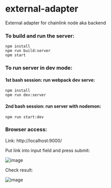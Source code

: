 # external-adapter
External adapter for chainlink node aka backend

### To build and run the server: 


  ```
  npm install
  npm run build:server
  npm start
  ```
  
### To run server in dev mode:
  #### 1st bash session: run webpack dev serve:
  ```
  npm install
  npm run dev:server
  ```
  
  #### 2nd bash session: run server with nodemon:
  ```
  npm run start:dev
  ```

### Browser access:
Link: http://localhost:9000/

Put link into input field and press submit:

![image](https://user-images.githubusercontent.com/51874367/214381212-deaa8934-56d8-4b62-b314-d0761800a49e.png)

Check result: 

![image](https://user-images.githubusercontent.com/51874367/214381404-d4075793-dd26-4213-8088-a72427bfcb0c.png)
